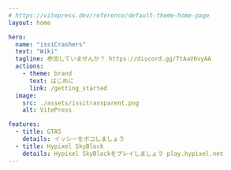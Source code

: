 ```yaml
---
# https://vitepress.dev/reference/default-theme-home-page
layout: home

hero:
  name: "issiCrashers"
  text: "Wiki"
  tagline: 参加していませんか？ https://discord.gg/TtAaV6vyAA
  actions:
    - theme: brand
      text: はじめに
      link: /getting_started
  image:
    src: ./assets/issitransparent.png
    alt: VitePress

features:
  - title: GTA5
    details: イッシーをボコしましょう
  - title: Hypixel SkyBlock
    details: Hypixel SkyBlockをプレイしましょう play.hypixel.net
---
```

